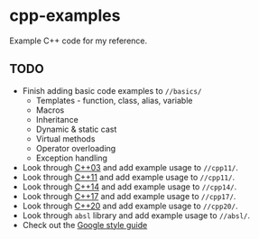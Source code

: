 # cpp-examples

Example C++ code for my reference.

## TODO

*   Finish adding basic code examples to `//basics/`
    *   Templates - function, class, alias, variable
    *   Macros
    *   Inheritance
    *   Dynamic & static cast
    *   Virtual methods
    *   Operator overloading
    *   Exception handling
*   Look through [C++03](https://en.cppreference.com/w/cpp/11) and add example usage to `//cpp11/`.
*   Look through [C++11](https://en.cppreference.com/w/cpp/11) and add example usage to `//cpp11/`.
*   Look through [C++14](https://en.cppreference.com/w/cpp/11) and add example usage to `//cpp14/`.
*   Look through [C++17](https://en.cppreference.com/w/cpp/11) and add example usage to `//cpp17/`.
*   Look through [C++20](https://en.cppreference.com/w/cpp/11) and add example usage to `//cpp20/`.
*   Look through `absl` library and add example usage to `//absl/`.
*   Check out the [Google style guide](https://google.github.io/styleguide/cppguide.html)
